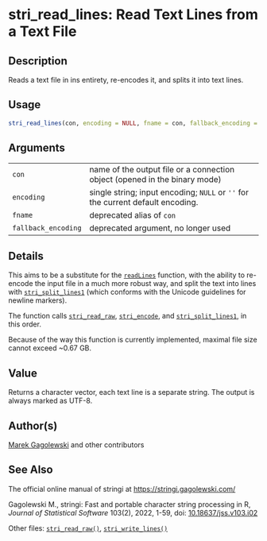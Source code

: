 # stri_read_lines: Read Text Lines from a Text File

## Description

Reads a text file in ins entirety, re-encodes it, and splits it into text lines.

## Usage

``` r
stri_read_lines(con, encoding = NULL, fname = con, fallback_encoding = NULL)
```

## Arguments

|                     |                                                                                 |
|---------------------|---------------------------------------------------------------------------------|
| `con`               | name of the output file or a connection object (opened in the binary mode)      |
| `encoding`          | single string; input encoding; `NULL` or `''` for the current default encoding. |
| `fname`             | deprecated alias of `con`                                                       |
| `fallback_encoding` | deprecated argument, no longer used                                             |

## Details

This aims to be a substitute for the [`readLines`](https://stat.ethz.ch/R-manual/R-devel/library/base/html/readLines.html) function, with the ability to re-encode the input file in a much more robust way, and split the text into lines with [`stri_split_lines1`](stri_split_lines.md) (which conforms with the Unicode guidelines for newline markers).

The function calls [`stri_read_raw`](stri_read_raw.md), [`stri_encode`](stri_encode.md), and [`stri_split_lines1`](stri_split_lines.md), in this order.

Because of the way this function is currently implemented, maximal file size cannot exceed \~0.67 GB.

## Value

Returns a character vector, each text line is a separate string. The output is always marked as UTF-8.

## Author(s)

[Marek Gagolewski](https://www.gagolewski.com/) and other contributors

## See Also

The official online manual of <span class="pkg">stringi</span> at <https://stringi.gagolewski.com/>

Gagolewski M., <span class="pkg">stringi</span>: Fast and portable character string processing in R, *Journal of Statistical Software* 103(2), 2022, 1-59, doi: [10.18637/jss.v103.i02](https://doi.org/10.18637/jss.v103.i02)

Other files: [`stri_read_raw()`](stri_read_raw.md), [`stri_write_lines()`](stri_write_lines.md)
